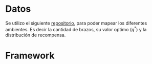 # Datos 

Se utilizo el siguiente [repositorio](https://github.com/JKCooper2/gym-bandits ), para poder mapear los diferentes ambientes. Es decir la cantidad de brazos, su valor optimo ($q^*$) y la distribución de recompensa.

# Framework